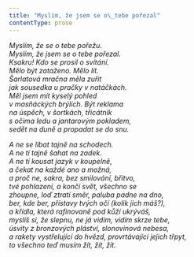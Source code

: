 ```yaml
---
title: "Myslím, že jsem se o\_tebe pořezal"
contentType: prose
---
```


<section>

_Myslím, že se o tebe pořežu.  
Myslím, že jsem se o tebe pořezal.  
Ksakru! Kdo se prosil o svítání.  
Mělo být zataženo. Mělo lít.  
Šarlatová mračna měla zuřit  
jak sousedka u pračky v natáčkách.  
Měl jsem mít kyselý pohled  
v masňáckých brýlích. Být reklama  
na úspěch, v šortkách, třicátník  
s očima ledu a jantarovým pokladem,  
sedět na duně a propadat se do snu._

</section>

<section>

_A ne se líbat tajně na schodech.  
A ne ti tajně šahat na zadek.  
A ne ti kousat jazyk v koupelně,  
a čekat na každé ano a možná,  
a proč ne, sakra, bez smilování, břitvo,  
tvé pohlazení, a končí svět, všechno se  
zhoupne, loď ztratí směr, paluba padne na dno,  
ber, kde ber, přístavy tvých očí (kolik jich máš?),  
a křídla, která rafinovaně pod kůží ukrýváš,  
myslíš si, že slepnu, ne já vidím, vidím skrze tebe,  
úsvity z bronzových pláství, slonovinová nebesa,  
a rakety vystřelující do hvězd, provrtávající jejich třpyt,  
to všechno teď musím žít, žít, žít._

</section>
